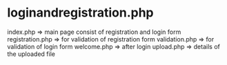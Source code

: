 # loginandregistration.php
index.php => main page consist of registration and login form
registration.php => for validation of registration form
validation.php => for validation of login form
welcome.php => after login
upload.php => details of the uploaded file
